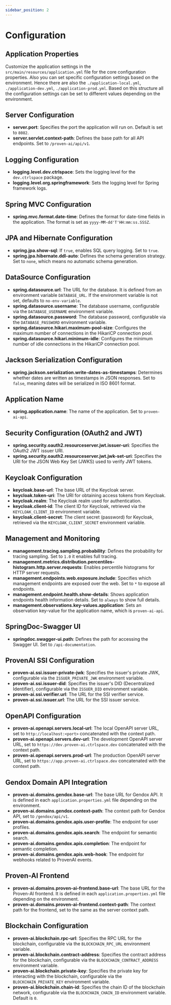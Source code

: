 ```yaml
---
sidebar_position: 2
---
```


# Configuration

## Application Properties
Customize the application settings in the `src/main/resources/application.yml` file for the core configuration properties. Also you can set specific configuration settings based on the environment. Hence there are also the `./application-local.yml`, `./application-dev.yml`, `./application-prod.yml`. Based on this structure all the configuration settings can be set to different values depending on the environment.

## Server Configuration
- **server.port**: Specifies the port the application will run on. Default is set to `8082`.
- **server.servlet.context-path**: Defines the base path for all API endpoints. Set to `/proven-ai/api/v1`.

## Logging Configuration
- **logging.level.dev.ctrlspace**: Sets the logging level for the `dev.ctrlspace` package. 
- **logging.level.org.springframework**: Sets the logging level for Spring framework logs. 

## Spring MVC Configuration
- **spring.mvc.format.date-time**: Defines the format for date-time fields in the application. The format is set as `yyyy-MM-dd'T'HH:mm:ss.SSSZ`.

## JPA and Hibernate Configuration
- **spring.jpa.show-sql**: If `true`, enables SQL query logging. Set to `true`.
- **spring.jpa.hibernate.ddl-auto**: Defines the schema generation strategy. Set to `none`, which means no automatic schema generation.

## DataSource Configuration
- **spring.datasource.url**: The URL for the database. It is defined from an environment variable `DATABASE_URL`. If the environment variable is not set, defaults to `no-env-variable`.
- **spring.datasource.username**: The database username, configurable via the `DATABASE_USERNAME` environment variable.
- **spring.datasource.password**: The database password, configurable via the `DATABASE_PASSWORD` environment variable.
- **spring.datasource.hikari.maximum-pool-size**: Configures the maximum number of connections in the HikariCP connection pool. 
- **spring.datasource.hikari.minimum-idle**: Configures the minimum number of idle connections in the HikariCP connection pool. 

## Jackson Serialization Configuration
- **spring.jackson.serialization.write-dates-as-timestamps**: Determines whether dates are written as timestamps in JSON responses. Set to `false`, meaning dates will be serialized in ISO 8601 format.

## Application Name
- **spring.application.name**: The name of the application. Set to `proven-ai-api`.

## Security Configuration (OAuth2 and JWT)
- **spring.security.oauth2.resourceserver.jwt.issuer-uri**: Specifies the OAuth2 JWT issuer URI. 
- **spring.security.oauth2.resourceserver.jwt.jwk-set-uri**: Specifies the URI for the JSON Web Key Set (JWKS) used to verify JWT tokens.

## Keycloak Configuration
- **keycloak.base-url**: The base URL of the Keycloak server.
- **keycloak.token-uri**: The URI for obtaining access tokens from Keycloak.
- **keycloak.realm**: The Keycloak realm used for authentication.
- **keycloak.client-id**: The client ID for Keycloak, retrieved via the `KEYCLOAK_CLIENT_ID` environment variable.
- **keycloak.client-secret**: The client secret (password) for Keycloak, retrieved via the `KEYCLOAK_CLIENT_SECRET` environment variable.

## Management and Monitoring
- **management.tracing.sampling.probability**: Defines the probability for tracing sampling. Set to `1.0` it enables full tracing.
- **management.metrics.distribution.percentiles-histogram.http.server.requests**: Enables percentile histograms for HTTP server requests.
- **management.endpoints.web.exposure.include**: Specifies which management endpoints are exposed over the web. Set to `*` to expose all endpoints.
- **management.endpoint.health.show-details**: Shows application endpoints health information details. Set to `always` to show full details.
- **management.observations.key-values.application**: Sets an observation key-value for the application name, which is `proven-ai-api`.

## SpringDoc-Swagger UI
- **springdoc.swagger-ui.path**: Defines the path for accessing the Swagger UI. Set to `/api-documentation`.

## ProvenAI SSI Configuration
- **proven-ai.ssi.issuer-private-jwk**: Specifies the issuer's private JWK, configurable via the `ISSUER_PRIVATE_JWK` environment variable.
- **proven-ai.ssi.issuer-did**: Specifies the issuer's DID (Decentralized Identifier), configurable via the `ISSUER_DID` environment variable.
- **proven-ai.ssi.verifier.url**: The URL for the SSI verifier service.
- **proven-ai.ssi.issuer.url**: The URL for the SSI issuer service.

## OpenAPI Configuration
- **proven-ai.openapi.servers.local-url**: The local OpenAPI server URL, set to `http://localhost:<port>` concatenated with the context path.
- **proven-ai.openapi.servers.dev-url**: The development OpenAPI server URL, set to `https://dev.proven-ai.ctrlspace.dev` concatenated with the context path.
- **proven-ai.openapi.servers.prod-url**: The production OpenAPI server URL, set to `https://app.proven-ai.ctrlspace.dev` concatenated with the context path.

## Gendox Domain API Integration
- **proven-ai.domains.gendox.base-url**: The base URL for Gendox API. It is defined in each `application.properties.yml` file depending on the environment.
- **proven-ai.domains.gendox.context-path**: The context path for Gendox API, set to `/gendox/api/v1`.
- **proven-ai.domains.gendox.apis.user-profile**: The endpoint for user profiles.
- **proven-ai.domains.gendox.apis.search**: The endpoint for semantic search.
- **proven-ai.domains.gendox.apis.completion**: The endpoint for semantic completion.
- **proven-ai.domains.gendox.apis.web-hook**: The endpoint for webhooks related to ProvenAI events.

## Proven-AI Frontend
- **proven-ai.domains.proven-ai-frontend.base-url**: The base URL for the Proven-AI frontend. It is defined in each `application.properties.yml` file depending on the environment.
- **proven-ai.domains.proven-ai-frontend.context-path**: The context path for the frontend, set to the same as the server context path.

## Blockchain Configuration
- **proven-ai.blockchain.rpc-url**: Specifies the RPC URL for the blockchain, configurable via the `BLOCKCHAIN_RPC_URL` environment variable.
- **proven-ai.blockchain.contract-address**: Specifies the contract address for the blockchain, configurable via the `BLOCKCHAIN_CONTRACT_ADDRESS` environment variable.
- **proven-ai.blockchain.private-key**: Specifies the private key for interacting with the blockchain, configurable via the `BLOCKCHAIN_PRIVATE_KEY` environment variable.
- **proven-ai.blockchain.chain-id**: Specifies the chain ID of the blockchain network, configurable via the `BLOCKCHAIN_CHAIN_ID` environment variable. Default is `0`.
